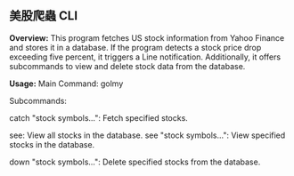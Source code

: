 ## 美股爬蟲 CLI

**Overview:**
This program fetches US stock information from Yahoo Finance and stores it in a database. If the program detects a stock price drop exceeding five percent, it triggers a Line notification. Additionally, it offers subcommands to view and delete stock data from the database.

**Usage:**
Main Command: golmy

Subcommands:

catch "stock symbols...": Fetch specified stocks.

see: View all stocks in the database.
see "stock symbols...": View specified stocks in the database.

down "stock symbols...": Delete specified stocks from the database.